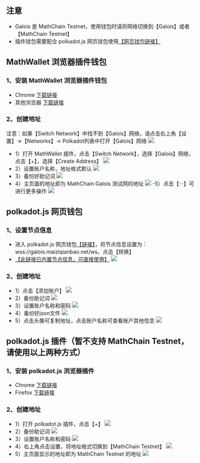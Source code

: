 ## 注意
- Galois 是 MathChain Testnet，使用钱包时请将网络切换到【Galois】或者【MathChain Testnet】
- 插件钱包需要配合 polkadot.js 网页钱包使用[【网页钱包链接】](https://polkadot.js.org/apps/?rpc=wss%3A%2F%2Fgalois.maiziqianbao.net%2Fws#/extrinsics)

## MathWallet 浏览器插件钱包

### 1、安装 MathWallet 浏览器插件钱包

- Chrome [下载链接](https://chrome.google.com/webstore/detail/math-wallet/afbcbjpbpfadlkmhmclhkeeodmamcflc/related?hl=zh-CN)
- 其他浏览器 [下载链接](https://mathwallet.org/zh-cn/)

### 2、创建地址

注意：如果【Switch Network】中找不到【Galois】网络，请点击右上角【设置】->【Networks】-> Polkadot列表中打开【Galois】网络
![](/images/tut_create_account/3_0.png)

- 1）打开 MathWallet 插件，点击【Switch Network】，选择【Galois】网络，点击【+】，选择【Create Address】
![](/images/tut_create_account/3_1.png)
- 2）设置账户名称，地址格式默认
![](/images/tut_create_account/3_2.png)
- 3）备份好助记词
![](/images/tut_create_account/3_3.png)
- 4）主页面的地址即为 MathChain Galois 测试网的地址
![](/images/tut_create_account/3_4.png)
-5）点击【···】可进行更多操作
![](/images/tut_create_account/3_5.png)

## polkadot.js 网页钱包

### 1、设置节点信息

- 进入 polkadot.js 网页钱包[【链接】](https://polkadot.js.org/apps/#/accounts)，将节点信息设置为：wss://galois.maiziqianbao.net/ws，点击【转换】
- [【此链接已内置节点信息，可直接使用】](https://polkadot.js.org/apps/?rpc=wss%3A%2F%2Fgalois.maiziqianbao.net%2Fws#/accounts)
![](/images/tut_create_account/2_1.png)

### 2、创建地址

- 1）点击【添加账户】
![](/images/tut_create_account/2_2.png)
- 2）备份助记词
![](/images/tut_create_account/2_3.png)
- 3）设置账户名称和密码
![](/images/tut_create_account/2_4.png)
- 4）备份好json文件
![](/images/tut_create_account/2_5.png)
- 5）点击头像可复制地址，点击账户名称可查看账户其他信息
![](/images/tut_create_account/2_6.png)

## polkadot.js 插件（暂不支持 MathChain Testnet，请使用以上两种方式）

### 1、安装 polkadot.js 浏览器插件

- Chrome [下载链接](https://chrome.google.com/webstore/detail/polkadot%7Bjs%7D-extension/mopnmbcafieddcagagdcbnhejhlodfdd?hl=en)
- Firefox [下载链接](https://addons.mozilla.org/en-US/firefox/addon/polkadot-js-extension/)

### 2、创建地址

- 1）打开 polkadot.js 插件，点击【+】
![](/images/tut_create_account/1_1.png)
- 2）备份助记词
![](/images/tut_create_account/1_2.png)
- 3）设置账户名称和密码
![](/images/tut_create_account/1_3.png)
- 4）右上角点击设置，将地址格式切换到【MathChain Testnet】
![](/images/tut_create_account/1_4.png)
- 5）主页面显示的地址即为 MathChain Testnet 的地址
![](/images/tut_create_account/1_5.png)
